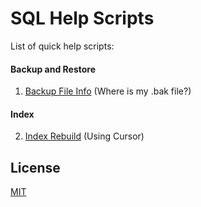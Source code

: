 # SQL Help Scripts

List of quick help scripts:

#### Backup and Restore
1. [Backup File Info](https://github.com/ipranjic22/sql-help-scripts/blob/main/Backup_and_Restore/Backup_file_info.sql) (Where is my .bak file?)

#### Index
2. [Index Rebuild](https://github.com/ipranjic22/sql-help-scripts/blob/main/Index/Index_rebuild_cursor.sql) (Using Cursor)

## License
[MIT](https://choosealicense.com/licenses/mit/)